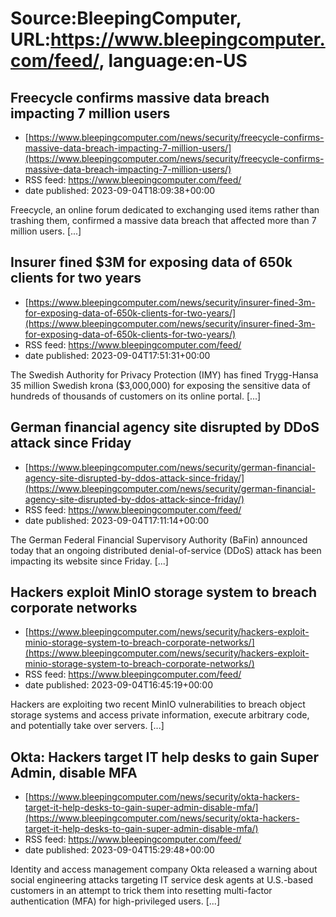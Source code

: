 # Source:BleepingComputer, URL:https://www.bleepingcomputer.com/feed/, language:en-US

## Freecycle confirms massive data breach impacting 7 million users
 - [https://www.bleepingcomputer.com/news/security/freecycle-confirms-massive-data-breach-impacting-7-million-users/](https://www.bleepingcomputer.com/news/security/freecycle-confirms-massive-data-breach-impacting-7-million-users/)
 - RSS feed: https://www.bleepingcomputer.com/feed/
 - date published: 2023-09-04T18:09:38+00:00

Freecycle, an online forum dedicated to exchanging used items rather than trashing them, confirmed a massive data breach that affected more than 7 million users. [...]

## Insurer fined $3M for exposing data of 650k clients for two years
 - [https://www.bleepingcomputer.com/news/security/insurer-fined-3m-for-exposing-data-of-650k-clients-for-two-years/](https://www.bleepingcomputer.com/news/security/insurer-fined-3m-for-exposing-data-of-650k-clients-for-two-years/)
 - RSS feed: https://www.bleepingcomputer.com/feed/
 - date published: 2023-09-04T17:51:31+00:00

The Swedish Authority for Privacy Protection (IMY) has fined Trygg-Hansa 35 million Swedish krona ($3,000,000) for exposing the sensitive data of hundreds of thousands of customers on its online portal. [...]

## German financial agency site disrupted by DDoS attack since Friday
 - [https://www.bleepingcomputer.com/news/security/german-financial-agency-site-disrupted-by-ddos-attack-since-friday/](https://www.bleepingcomputer.com/news/security/german-financial-agency-site-disrupted-by-ddos-attack-since-friday/)
 - RSS feed: https://www.bleepingcomputer.com/feed/
 - date published: 2023-09-04T17:11:14+00:00

The German Federal Financial Supervisory Authority (BaFin) announced today that an ongoing distributed denial-of-service (DDoS) attack has been impacting its website since Friday. [...]

## Hackers exploit MinIO storage system to breach corporate networks
 - [https://www.bleepingcomputer.com/news/security/hackers-exploit-minio-storage-system-to-breach-corporate-networks/](https://www.bleepingcomputer.com/news/security/hackers-exploit-minio-storage-system-to-breach-corporate-networks/)
 - RSS feed: https://www.bleepingcomputer.com/feed/
 - date published: 2023-09-04T16:45:19+00:00

Hackers are exploiting two recent MinIO vulnerabilities to breach object storage systems and access private information, execute arbitrary code, and potentially take over servers. [...]

## Okta: Hackers target IT help desks to gain Super Admin, disable MFA
 - [https://www.bleepingcomputer.com/news/security/okta-hackers-target-it-help-desks-to-gain-super-admin-disable-mfa/](https://www.bleepingcomputer.com/news/security/okta-hackers-target-it-help-desks-to-gain-super-admin-disable-mfa/)
 - RSS feed: https://www.bleepingcomputer.com/feed/
 - date published: 2023-09-04T15:29:48+00:00

Identity and access management company Okta released a warning about social engineering attacks targeting IT service desk agents at U.S.-based customers in an attempt to trick them into resetting multi-factor authentication (MFA) for high-privileged users. [...]


